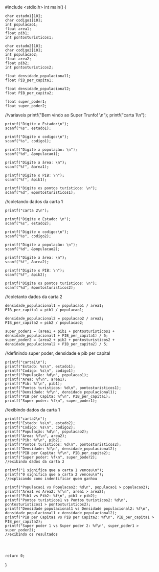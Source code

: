 #include <stdio.h>
int main() {
    
    char estado1[10];
    char codigo1[10];
    int populacao1;
    float area1;
    float pib1;
    int pontosturisticos1;

    char estado2[10];
    char codigo2[10];
    int populacao2;
    float area2;
    float pib2;
    int pontosturisticos2;

    float densidade_populacional1;
    float PIB_per_capita1;

    float densidade_populacional2;
    float PIB_per_capita2;

    float super_poder1;
    float super_poder2;
//variaveis
    printf("Bem vindo ao Super Trunfo! \n");
    printf("carta 1\n");

    printf("Digite o Estado:\n");
    scanf("%s", estado1);

    printf("Digite o codigo:\n");
    scanf("%s", codigo1);

    printf("Digite a população: \n");
    scanf("%d", &populacao1);

    printf("Digite a área: \n");
    scanf("%f", &area1);

    printf("Digite o PIB: \n");
    scanf("%f", &pib1);

    printf("Digite os pontos turísticos: \n");
    scanf("%d", &pontosturisticos1);
//coletando dados da carta 1


    printf("carta 2\n");

    printf("Digite o Estado: \n");
    scanf("%s", estado2);

    printf("Digite o codigo:\n");
    scanf("%s", codigo2);

    printf("Digite a população: \n");
    scanf("%d", &populacao2);

    printf("Digite a área: \n");
    scanf("%f", &area2);

    printf("Digite o PIB: \n");
    scanf("%f", &pib2);

    printf("Digite os pontos turísticos: \n");
    scanf("%d", &pontosturisticos2);
//coletanto dados da carta 2

    densidade_populacional1 = populacao1 / area1;
    PIB_per_capita1 = pib1 / populacao1;

    densidade_populacional2 = populacao2 / area2;
    PIB_per_capita2 = pib2 / populacao2;

    super_poder1 = (area1 + pib1 + pontosturisticos1 + densidade_populacional1 + PIB_per_capita1) / 5;
    super_poder2 = (area2 + pib2 + pontosturisticos2 + densidade_populacional2 + PIB_per_capita2) / 5;
//definindo super poder, densidade e pib per capital

    printf("carta1\n");
    printf("Estado: %s\n", estado1);
    printf("Codigo: %s\n", codigo1);
    printf("População: %d\n", populacao1);
    printf("Area: %f\n", area1);
    printf("Pib: %f\n", pib1);
    printf("Pontos turisticos: %d\n", pontosturisticos1);
    printf("Densidade: %f\n", densidade_populacional1);
    printf("PIB per Capita: %f\n", PIB_per_capita1);
    printf("Super poder: %f\n", super_poder1);
//exibindo dados da carta 1


    printf("carta2\n");
    printf("Estado: %s\n", estado2);
    printf("Codigo: %s\n", codigo2);
    printf("População: %d\n", populacao2);
    printf("Area: %f\n", area2);
    printf("Pib: %f\n", pib2);
    printf("Pontos turisticos: %d\n", pontosturisticos2);
    printf("Densidade: %f\n", densidade_populacional2);
    printf("PIB per Capita: %f\n", PIB_per_capita2);
    printf("Super poder: %f\n", super_poder2);
    //exibindo dados da carta 2

    printf("1 significa que a carta 1 venceu\n");
    printf("0 significa que a carta 2 venceu\n");
    //explicando como indentificar quem ganhou

    printf("Populacao1 vs Populacao2: %d\n", populacao1 > populacao2);
    printf("Area1 vs Area2: %f\n", area1 > area2);
    printf("Pib1 vs Pib2: %f\n", pib1 > pib2);
    printf("Pontos turisticos1 vs Pontos turisticos2: %d\n", pontosturisticos1 > pontosturisticos2);
    printf("Densidade populacional1 vs Densidade populacional2: %f\n", densidade_populacional1 > densidade_populacional2);
    printf("PIB per Capita1 vs PIB per Capita2: %f\n", PIB_per_capita1 > PIB_per_capita2);
    printf("Super poder 1 vs Super poder 2: %f\n", super_poder1 > super_poder2);
    //exibindo os resultados




    return 0;
}
